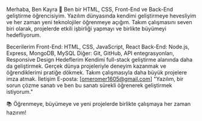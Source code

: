 Merhaba, Ben Kayra 👋
Ben bir HTML, CSS, Front-End ve Back-End geliştirme öğrencisiyim. Yazılım dünyasında kendimi geliştirmeye hevesliyim ve her zaman yeni teknolojiler öğrenmeye açığım. Takım çalışmasını seven biri olarak, projelerde etkili işbirliği yapmayı ve birlikte büyümeyi hedefliyorum.

Becerilerim
Front-End: HTML, CSS, JavaScript, React
Back-End: Node.js, Express, MongoDB, MySQL
Diğer: Git, GitHub, API entegrasyonları, Responsive Design
Hedeflerim
Kendimi full-stack geliştirme alanında daha da geliştirmek.
Gerçek dünya projeleriyle deneyim kazanmak ve öğrendiklerimi pratiğe dökmek.
Takım çalışmasıyla daha büyük projelere imza atmak.
İletişim
E-posta: [omeromer1605@gmail.com]
"Yazılım, bir sorun çözme sanatı ve ben bu sanatı sürekli öğrenerek geliştirmek istiyorum."

📚 Öğrenmeye, büyümeye ve yeni projelerde birlikte çalışmaya her zaman hazırım!
